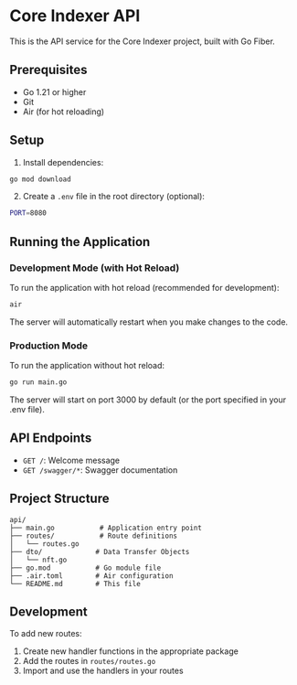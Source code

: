 # Core Indexer API

This is the API service for the Core Indexer project, built with Go Fiber.

## Prerequisites

- Go 1.21 or higher
- Git
- Air (for hot reloading)

## Setup

1. Install dependencies:
```bash
go mod download
```

2. Create a `.env` file in the root directory (optional):
```bash
PORT=8080
```

## Running the Application

### Development Mode (with Hot Reload)

To run the application with hot reload (recommended for development):

```bash
air
```

The server will automatically restart when you make changes to the code.

### Production Mode

To run the application without hot reload:

```bash
go run main.go
```

The server will start on port 3000 by default (or the port specified in your .env file).

## API Endpoints

- `GET /`: Welcome message
- `GET /swagger/*`: Swagger documentation

## Project Structure

```
api/
├── main.go           # Application entry point
├── routes/           # Route definitions
│   └── routes.go
├── dto/             # Data Transfer Objects
│   └── nft.go
├── go.mod           # Go module file
├── .air.toml        # Air configuration
└── README.md        # This file
```

## Development

To add new routes:
1. Create new handler functions in the appropriate package
2. Add the routes in `routes/routes.go`
3. Import and use the handlers in your routes
